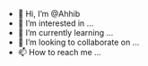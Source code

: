 - 👋 Hi, I’m @Ahhib
- 👀 I’m interested in ...
- 🌱 I’m currently learning ...
- 💞️ I’m looking to collaborate on ...
- 📫 How to reach me ...

<!---
Ahhib/Ahhib is a ✨ special ✨ repository because its `README.md` (this file) appears on your GitHub profile.
You can click the Preview link to take a look at your changes.
--->
